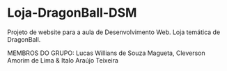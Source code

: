 # Loja-DragonBall-DSM
Projeto de website para a aula de Desenvolvimento Web. Loja temática de DragonBall.

MEMBROS DO GRUPO: 
Lucas Willians de Souza Magueta,
Cleverson Amorim de Lima &
Italo Araújo Teixeira
